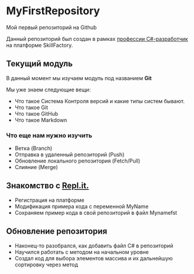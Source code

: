 # MyFirstRepository
Мой первый репозиторий на Github

Данный репозиторий был создан в рамках [профессии C#-разработчик](https://skillfactory.ru/csharp) на платформе SkillFactory. 

## Текущий модуль
В данный момент мы изучаем модуль под названием **Git**

Мы уже знаем следующие вещи:
* Что такое Система Контроля версий и какие типы систем бывают.
* Что такое Git
* Что такое GitHub
* Что такое Markdown

### Что еще нам нужно изучить 
* Ветка (Branch)
* Отправка в удаленный репозиторий (Push) 
* Обновление локального репозитория (Fetch/Pull)
* Слияние (Merge)

## Знакомство с [Repl.it.](https://replit.com)

* Регистрация на платформе
* Модификация примера кода с переменной MyName 
* Сохраняем пример кода в свой репозиторий в файл Mynamefst 

## Обновление репозитория

* Наконец-то разобрался, как добавить файл С# в репозиторий
* Научился работать с методом на начальном уровне
* Создал код для выбора элементов массива и их дальнейшую сортировку через метод 